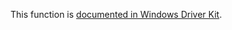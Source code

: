 This function is [documented in Windows Driver Kit](https://learn.microsoft.com/en-us/windows-hardware/drivers/ddi/ntifs/nf-ntifs-rtlsubauthoritycountsid).

